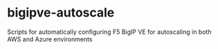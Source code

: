 # bigipve-autoscale
Scripts for automatically configuring F5 BigIP VE for autoscaling in both AWS and Azure environments 
